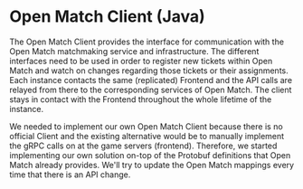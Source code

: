 # Open Match Client (Java)

The Open Match Client provides the interface for communication with the Open Match matchmaking service and
infrastructure. The different interfaces need to be used in order to register new tickets within Open Match and watch on
changes regarding those tickets or their assignments. Each instance contacts the same (replicated) Frontend and the API
calls are relayed from there to the corresponding services of Open Match. The client stays in contact with the Frontend
throughout the whole lifetime of the instance.

We needed to implement our own Open Match Client because there is no official Client and the existing alternative would
be to manually implement the gRPC calls on at the game servers (frontend). Therefore, we started implementing our own
solution on-top of the Protobuf definitions that Open Match already provides. We'll try to update the Open Match
mappings every time that there is an API change.
